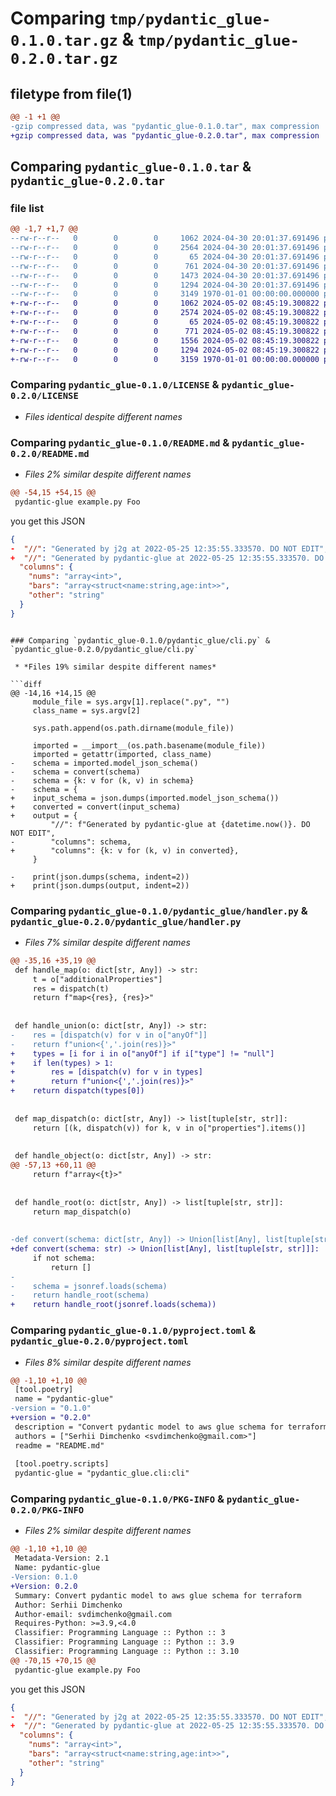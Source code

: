 # Comparing `tmp/pydantic_glue-0.1.0.tar.gz` & `tmp/pydantic_glue-0.2.0.tar.gz`

## filetype from file(1)

```diff
@@ -1 +1 @@
-gzip compressed data, was "pydantic_glue-0.1.0.tar", max compression
+gzip compressed data, was "pydantic_glue-0.2.0.tar", max compression
```

## Comparing `pydantic_glue-0.1.0.tar` & `pydantic_glue-0.2.0.tar`

### file list

```diff
@@ -1,7 +1,7 @@
--rw-r--r--   0        0        0     1062 2024-04-30 20:01:37.691496 pydantic_glue-0.1.0/LICENSE
--rw-r--r--   0        0        0     2564 2024-04-30 20:01:37.691496 pydantic_glue-0.1.0/README.md
--rw-r--r--   0        0        0       65 2024-04-30 20:01:37.691496 pydantic_glue-0.1.0/pydantic_glue/__init__.py
--rw-r--r--   0        0        0      761 2024-04-30 20:01:37.691496 pydantic_glue-0.1.0/pydantic_glue/cli.py
--rw-r--r--   0        0        0     1473 2024-04-30 20:01:37.691496 pydantic_glue-0.1.0/pydantic_glue/handler.py
--rw-r--r--   0        0        0     1294 2024-04-30 20:01:37.691496 pydantic_glue-0.1.0/pyproject.toml
--rw-r--r--   0        0        0     3149 1970-01-01 00:00:00.000000 pydantic_glue-0.1.0/PKG-INFO
+-rw-r--r--   0        0        0     1062 2024-05-02 08:45:19.300822 pydantic_glue-0.2.0/LICENSE
+-rw-r--r--   0        0        0     2574 2024-05-02 08:45:19.300822 pydantic_glue-0.2.0/README.md
+-rw-r--r--   0        0        0       65 2024-05-02 08:45:19.300822 pydantic_glue-0.2.0/pydantic_glue/__init__.py
+-rw-r--r--   0        0        0      771 2024-05-02 08:45:19.300822 pydantic_glue-0.2.0/pydantic_glue/cli.py
+-rw-r--r--   0        0        0     1556 2024-05-02 08:45:19.300822 pydantic_glue-0.2.0/pydantic_glue/handler.py
+-rw-r--r--   0        0        0     1294 2024-05-02 08:45:19.300822 pydantic_glue-0.2.0/pyproject.toml
+-rw-r--r--   0        0        0     3159 1970-01-01 00:00:00.000000 pydantic_glue-0.2.0/PKG-INFO
```

### Comparing `pydantic_glue-0.1.0/LICENSE` & `pydantic_glue-0.2.0/LICENSE`

 * *Files identical despite different names*

### Comparing `pydantic_glue-0.1.0/README.md` & `pydantic_glue-0.2.0/README.md`

 * *Files 2% similar despite different names*

```diff
@@ -54,15 +54,15 @@
 pydantic-glue example.py Foo
 ```
 
 you get this JSON
 
 ```json
 {
-  "//": "Generated by j2g at 2022-05-25 12:35:55.333570. DO NOT EDIT",
+  "//": "Generated by pydantic-glue at 2022-05-25 12:35:55.333570. DO NOT EDIT",
   "columns": {
     "nums": "array<int>",
     "bars": "array<struct<name:string,age:int>>",
     "other": "string"
   }
 }
 ```
```

### Comparing `pydantic_glue-0.1.0/pydantic_glue/cli.py` & `pydantic_glue-0.2.0/pydantic_glue/cli.py`

 * *Files 19% similar despite different names*

```diff
@@ -14,16 +14,15 @@
     module_file = sys.argv[1].replace(".py", "")
     class_name = sys.argv[2]
 
     sys.path.append(os.path.dirname(module_file))
 
     imported = __import__(os.path.basename(module_file))
     imported = getattr(imported, class_name)
-    schema = imported.model_json_schema()
-    schema = convert(schema)
-    schema = {k: v for (k, v) in schema}
-    schema = {
+    input_schema = json.dumps(imported.model_json_schema())
+    converted = convert(input_schema)
+    output = {
         "//": f"Generated by pydantic-glue at {datetime.now()}. DO NOT EDIT",
-        "columns": schema,
+        "columns": {k: v for (k, v) in converted},
     }
 
-    print(json.dumps(schema, indent=2))
+    print(json.dumps(output, indent=2))
```

### Comparing `pydantic_glue-0.1.0/pydantic_glue/handler.py` & `pydantic_glue-0.2.0/pydantic_glue/handler.py`

 * *Files 7% similar despite different names*

```diff
@@ -35,16 +35,19 @@
 def handle_map(o: dict[str, Any]) -> str:
     t = o["additionalProperties"]
     res = dispatch(t)
     return f"map<{res}, {res}>"
 
 
 def handle_union(o: dict[str, Any]) -> str:
-    res = [dispatch(v) for v in o["anyOf"]]
-    return f"union<{','.join(res)}>"
+    types = [i for i in o["anyOf"] if i["type"] != "null"]
+    if len(types) > 1:
+        res = [dispatch(v) for v in types]
+        return f"union<{','.join(res)}>"
+    return dispatch(types[0])
 
 
 def map_dispatch(o: dict[str, Any]) -> list[tuple[str, str]]:
     return [(k, dispatch(v)) for k, v in o["properties"].items()]
 
 
 def handle_object(o: dict[str, Any]) -> str:
@@ -57,13 +60,11 @@
     return f"array<{t}>"
 
 
 def handle_root(o: dict[str, Any]) -> list[tuple[str, str]]:
     return map_dispatch(o)
 
 
-def convert(schema: dict[str, Any]) -> Union[list[Any], list[tuple[str, str]]]:
+def convert(schema: str) -> Union[list[Any], list[tuple[str, str]]]:
     if not schema:
         return []
-
-    schema = jsonref.loads(schema)
-    return handle_root(schema)
+    return handle_root(jsonref.loads(schema))
```

### Comparing `pydantic_glue-0.1.0/pyproject.toml` & `pydantic_glue-0.2.0/pyproject.toml`

 * *Files 8% similar despite different names*

```diff
@@ -1,10 +1,10 @@
 [tool.poetry]
 name = "pydantic-glue"
-version = "0.1.0"
+version = "0.2.0"
 description = "Convert pydantic model to aws glue schema for terraform"
 authors = ["Serhii Dimchenko <svdimchenko@gmail.com>"]
 readme = "README.md"
 
 [tool.poetry.scripts]
 pydantic-glue = "pydantic_glue.cli:cli"
```

### Comparing `pydantic_glue-0.1.0/PKG-INFO` & `pydantic_glue-0.2.0/PKG-INFO`

 * *Files 2% similar despite different names*

```diff
@@ -1,10 +1,10 @@
 Metadata-Version: 2.1
 Name: pydantic-glue
-Version: 0.1.0
+Version: 0.2.0
 Summary: Convert pydantic model to aws glue schema for terraform
 Author: Serhii Dimchenko
 Author-email: svdimchenko@gmail.com
 Requires-Python: >=3.9,<4.0
 Classifier: Programming Language :: Python :: 3
 Classifier: Programming Language :: Python :: 3.9
 Classifier: Programming Language :: Python :: 3.10
@@ -70,15 +70,15 @@
 pydantic-glue example.py Foo
 ```
 
 you get this JSON
 
 ```json
 {
-  "//": "Generated by j2g at 2022-05-25 12:35:55.333570. DO NOT EDIT",
+  "//": "Generated by pydantic-glue at 2022-05-25 12:35:55.333570. DO NOT EDIT",
   "columns": {
     "nums": "array<int>",
     "bars": "array<struct<name:string,age:int>>",
     "other": "string"
   }
 }
 ```
```

